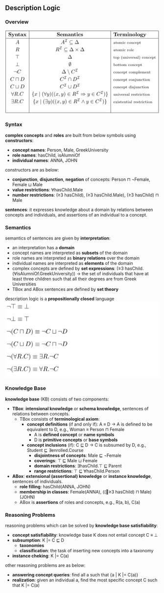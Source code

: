 ## Description Logic

### Overview
![overview](./pix/overview.png)

### Syntax

**complex concepts** and **roles** are built from below symbols using **constructors**:
* **concept names**: Person, Male, GreekUniversity
* **role names**: hasChild, isAlumniOf
* **individual names**: ANNA, JOHN

constructors are as below:
* **conjunction**, **disjunction**, **negation** of concepts: Person ⊓ ¬Female, Female ⊔ Male
* **value restrictions**: ∀hasChild.Male
* **number restrictions**: (≥3 hasChild), (≥3 hasChild.Male), (≥3 hasChild) ⊓ Male

**sentences**: it expresses knowledge about a domain by relations between concepts and individuals, and assertions of an individual to a concept.

### Semantics

semantics of sentences are given by **interpretation**:
* an interpretation has a **domain**
* concept names are interpreted as **subsets** of the domain
* role names are interpreted as **binary relations** over the domain
* individual names are interpreted as **elements** of the domain
* complex concepts are defined by **set expressions**: (≥3 hasChild.(∀isAlumniOf.GreekUniversity)) -> the set of individuals that have at least three children such that all their degrees are from Greek Universities
* TBox and ABox sentences are defined by **set theory**

description logic is a **propositionally closed** language
![semantics](./pix/semantics.png)

### Knowledge Base

**knowledge base** (KB) consists of two components:
* **TBox**: **intensional knowledge** or **schema knowledge**, sentences of relations between concepts.
	*  TBox consists of **terminological axiom**:
		* **concept definitions** (if and only if): A ≡ D -> A is defined to be equivalent to D, e.g., Woman ≡ Person ⊓ Female
			* A is **defined concept** or **name symbols**
			* D is **primitive concepts** or **base symbols**
		* **concept inclusions** (if): C ⊑ D -> C is subsumed by D, e.g., Student ⊑ ∃enrolled.Course
			* **disjointness of concepts**: Male ⊑ ¬Female
			* **coverings**: ⊤ ⊑ Male ⊔ Female
			* **domain restrictions**: ∃hasChild.⊤ ⊑ Parent
			* **range restrictions**: ⊤ ⊑ ∀hasChild.Person
* **ABox**: **extensional (assertional) knowledge** or **instance knowledge**, sentences of individuals.
	* **role filling**: hasChild(ANNA, JOHN)
	* **membership in classes**: Female(ANNA), ((􏰄≥3 hasChild) ⊓ Male)(JOHN)
	* ABox is **assertions** of roles and concepts, e.g., R(a, b), C(a)


### Reasoning Problems

reasoning problems which can be solved by **knowledge base satisfiability**:
* **concept satisfiability**: knowledge base K does not entail concept C ≡ ⊥
* **subsumption**: K |= C ⊑ D
	* **taxonomies**
	* **classification**: the task of inserting new concepts into a taxonomy
* **instance cheking**: K |= C(a)

other reasoning problems are as below:
* **answering concept queries**: find all a such that {a | K |= C(a)}
* **realization**: given an individual a, find the most specific concept C such that K |= C(a)
